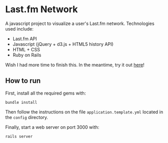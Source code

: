# Last.fm Network

A javascript project to visualize a user's Last.fm network. Technologies used include:

* Last.fm API
* Javascript (jQuery + d3.js + HTML5 history API)
* HTML + CSS
* Ruby on Rails

Wish I had more time to finish this. In the meantime, try it out [here](http://lastfm-network.herokuapp.com/)!

## How to run

First, install all the required gems with:

    bundle install

Then follow the instructions on the file `application.template.yml` located in the `config` directory.

Finally, start a web server on port 3000 with:

    rails server
